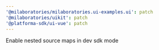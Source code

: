 ```yaml
---
'@milaboratories/milaboratories.ui-examples.ui': patch
'@milaboratories/uikit': patch
'@platforma-sdk/ui-vue': patch
---
```


Enable nested source maps in dev sdk mode
